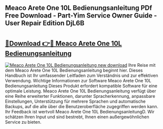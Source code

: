 ## Meaco Arete One 10L Bedienungsanleitung PDf Free Download - Part-Yim Service Owner Guide - User Repair Edition DjL6B

# <h2><a href="http://df3z368.blite.top/?on=Meaco+Arete+One+10L+Bedienungsanleitung">🔗Download 👉🔴 Meaco Arete One 10L Bedienungsanleitung</a></h2>

[![Meaco Arete One 10L Bedienungsanleitung new download](https://i.imgur.com/lujVjoI.png)](http://df3z368.blite.top/?on=Meaco+Arete+One+10L+Bedienungsanleitung)
Ihre Reise mit dem Meaco Arete One 10L Bedienungsanleitung beginnt hier. Dieses Handbuch ist Ihr umfassender Leitfaden zum Verständnis und zur effektiven Verwendung. Wichtige Informationen zur Software Meaco Arete One 10L Bedienungsanleitung Dieses Produkt erfordert kompatible Software für eine optimale Leistung. Meaco Arete One 10L Bedienungsanleitung verfügt über eine Reihe erweiterter Funktionen, darunter Spracherkennung, anpassbare Einstellungen, Unterstützung für mehrere Sprachen und automatische Backups, auf die alle über die Benutzeroberfläche zugegriffen werden kann. Ihr Feedback ist wertvoll Meaco Arete One 10L BedienungsanleitungD. Wir schätzen Ihren Input und sind bestrebt, Ihnen einen außergewöhnlichen Service zu bieten.
